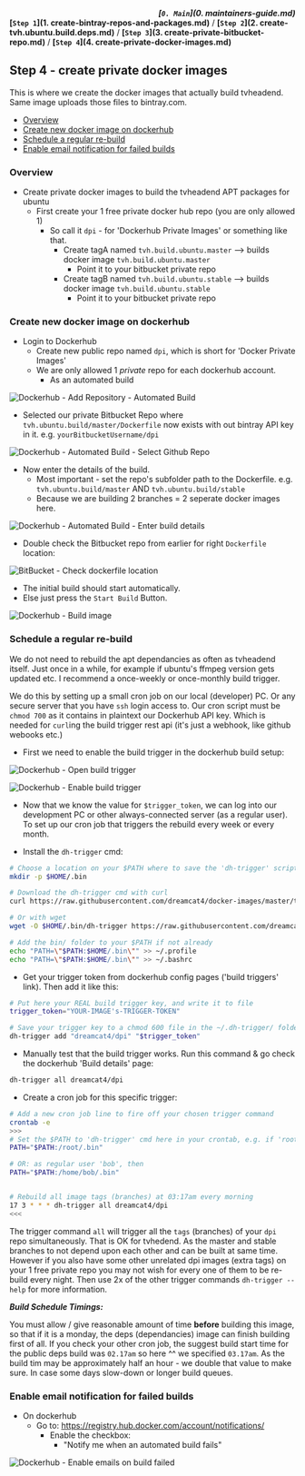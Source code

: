 ***<div align=right>[`0. Main`](0. maintainers-guide.md)</div>***
**[`Step 1`](1. create-bintray-repos-and-packages.md)** / **[`Step 2`](2. create-tvh.ubuntu.build.deps.md)** / **[`Step 3`](3. create-private-bitbucket-repo.md)** / **[`Step 4`](4. create-private-docker-images.md)**

## Step 4 - create private docker images

This is where we create the docker images that actually build tvheadend. Same image uploads those files to bintray.com.

<!-- START doctoc generated TOC please keep comment here to allow auto update -->
<!-- DON'T EDIT THIS SECTION, INSTEAD RE-RUN doctoc TO UPDATE -->
 

- [Overview](#overview)
- [Create new docker image on dockerhub](#create-new-docker-image-on-dockerhub)
- [Schedule a regular re-build](#schedule-a-regular-re-build)
- [Enable email notification for failed builds](#enable-email-notification-for-failed-builds)

<!-- END doctoc generated TOC please keep comment here to allow auto update -->

### Overview

* Create private docker images to build the tvheadend APT packages for ubuntu
  * First create your 1 free private docker hub repo (you are only allowed 1)
    * So call it `dpi` - for 'Dockerhub Private Images' or something like that.
      * Create tagA named `tvh.build.ubuntu.master` --> builds docker image `tvh.build.ubuntu.master`
        * Point it to your bitbucket private repo
      * Create tagB named `tvh.build.ubuntu.stable` --> builds docker image `tvh.build.ubuntu.stable`
        * Point it to your bitbucket private repo

### Create new docker image on dockerhub

* Login to Dockerhub
  * Create new public repo named `dpi`, which is short for 'Docker Private Images'
  * We are only allowed 1 *private* repo for each dockerhub account.
    * As an automated build

![Dockerhub - Add Repository - Automated Build](_img/dh-add-repo-auto-build.png)

* Selected our private Bitbucket Repo where `tvh.ubuntu.build/master/Dockerfile` now exists with out bintray API key in it. e.g. `yourBitbucketUsername/dpi`

![Dockerhub - Automated Build - Select Github Repo](_img/dh-ab-select-bitbucket-private-repo.png)

* Now enter the details of the build.
  * Most important - set the repo's subfolder path to the Dockerfile. e.g. `tvh.ubuntu.build/master` AND `tvh.ubuntu.build/stable`
  * Because we are building 2 branches = 2 seperate docker images here.

![Dockerhub - Automated Build - Enter build details](_img/dh-add-private-auto-build.png)

  * Double check the Bitbucket repo from earlier for right `Dockerfile` location:

![BitBucket - Check dockerfile location](_img/bb-commit-bintray-api-key.png)

* The initial build should start automatically.
* Else just press the `Start Build` Button.

![Dockerhub - Build image](_img/dh-build-private-images.png)

### Schedule a regular re-build

We do not need to rebuild the apt dependancies as often as tvheadend itself. Just once in a while, for example if ubuntu's ffmpeg version gets updated etc. I recommend a once-weekly or once-monthly build trigger.

We do this by setting up a small cron job on our local (developer) PC. Or any secure server that you have `ssh` login access to. Our cron script must be `chmod 700` as it contains in plaintext our Dockerhub API key. Which is needed for `curl`ing the build trigger rest api (it's just a webhook, like github webooks etc.)

* First we need to enable the build trigger in the dockerhub build setup:

![Dockerhub - Open build trigger](_img/dh-open-build-trigger.png)

![Dockerhub - Enable build trigger](_img/dh-enable-build-trigger.png)

* Now that we know the value for `$trigger_token`, we can log into our development PC or other always-connected server (as a regular user). To set up our cron job that triggers the rebuild every week or every month.

* Install the `dh-trigger` cmd:

```sh
# Choose a location on your $PATH where to save the 'dh-trigger' script
mkdir -p $HOME/.bin

# Download the dh-trigger cmd with curl
curl https://raw.githubusercontent.com/dreamcat4/docker-images/master/tvh.ubuntu.build/dh-trigger -o $HOME/.bin/dh-trigger/dh-trigger

# Or with wget
wget -O $HOME/.bin/dh-trigger https://raw.githubusercontent.com/dreamcat4/docker-images/master/tvh.ubuntu.build/dh-trigger/dh-trigger

# Add the bin/ folder to your $PATH if not already
echo "PATH=\"$PATH:$HOME/.bin\"" >> ~/.profile
echo "PATH=\"$PATH:$HOME/.bin\"" >> ~/.bashrc
```

* Get your trigger token from dockerhub config pages ('build triggers' link). Then add it like this:

```sh
# Put here your REAL build trigger key, and write it to file
trigger_token="YOUR-IMAGE's-TRIGGER-TOKEN"

# Save your trigger key to a chmod 600 file in the ~/.dh-trigger/ folder
dh-trigger add "dreamcat4/dpi" "$trigger_token"
```

* Manually test that the build trigger works. Run this command & go check the dockerhub 'Build details' page:

```sh
dh-trigger all dreamcat4/dpi
```

* Create a cron job for this specific trigger:

```sh
# Add a new cron job line to fire off your chosen trigger command
crontab -e
>>>
# Set the $PATH to 'dh-trigger' cmd here in your crontab, e.g. if 'root' user, then
PATH="$PATH:/root/.bin"

# OR: as regular user 'bob', then
PATH="$PATH:/home/bob/.bin"


# Rebuild all image tags (branches) at 03:17am every morning
17 3 * * * dh-trigger all dreamcat4/dpi
<<<
```

The trigger command `all` will trigger all the `tags` (branches) of your `dpi` repo simultaneously. That is OK for tvhedend. As the master and stable branches to not depend upon each other and can be built at same time. However if you also have some other unrelated dpi images (extra tags) on your 1 free private repo you may not wish for every one of them to be re-build every night. Then use 2x of the other trigger commands `dh-trigger --help` for more information.

***Build Schedule Timings:***

You must allow / give reasonable amount of time **before** building this image, so that if it is a monday, the deps (dependancies) image can finish building first of all. If you check your other cron job, the suggest build start time for the public deps build was `02.17am` so here ^^ we specified `03.17am`. As the build tim may be approximately half an hour - we double that value to make sure. In case some days slow-down or longer build queues.

### Enable email notification for failed builds

* On dockerhub
  * Go to: https://registry.hub.docker.com/account/notifications/
    * Enable the checkbox:
      * "Notify me when an automated build fails"

![Dockerhub - Enable emails on build failed](_img/dh-enable-emails-on-build-failed.png)



